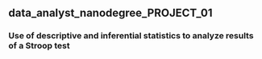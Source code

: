 ## data_analyst_nanodegree_PROJECT_01
 ### Use of descriptive and inferential statistics to analyze results of a Stroop test
